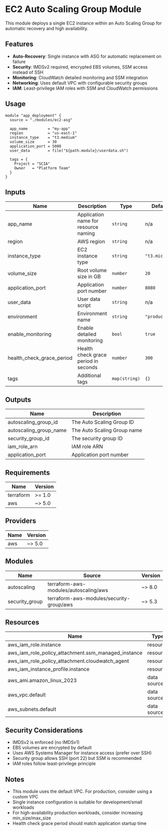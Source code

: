 # EC2 Auto Scaling Group Module

This module deploys a single EC2 instance within an Auto Scaling Group for automatic recovery and high availability.

## Features

- **Auto-Recovery**: Single instance with ASG for automatic replacement on failure
- **Security**: IMDSv2 required, encrypted EBS volumes, SSM access instead of SSH
- **Monitoring**: CloudWatch detailed monitoring and SSM integration
- **Networking**: Uses default VPC with configurable security groups
- **IAM**: Least-privilege IAM roles with SSM and CloudWatch permissions

## Usage

```hcl
module "app_deployment" {
  source = "./modules/ec2-asg"

  app_name         = "my-app"
  region           = "us-east-1"
  instance_type    = "t3.medium"
  volume_size      = 30
  application_port = 5000
  user_data        = file("${path.module}/userdata.sh")

  tags = {
    Project = "SCIA"
    Owner   = "Platform Team"
  }
}
```

## Inputs

| Name | Description | Type | Default | Required |
|------|-------------|------|---------|:--------:|
| app_name | Application name for resource naming | `string` | n/a | yes |
| region | AWS region | `string` | n/a | yes |
| instance_type | EC2 instance type | `string` | `"t3.micro"` | no |
| volume_size | Root volume size in GB | `number` | `20` | no |
| application_port | Application port number | `number` | `8080` | no |
| user_data | User data script | `string` | n/a | yes |
| environment | Environment name | `string` | `"production"` | no |
| enable_monitoring | Enable detailed monitoring | `bool` | `true` | no |
| health_check_grace_period | Health check grace period in seconds | `number` | `300` | no |
| tags | Additional tags | `map(string)` | `{}` | no |

## Outputs

| Name | Description |
|------|-------------|
| autoscaling_group_id | The Auto Scaling Group ID |
| autoscaling_group_name | The Auto Scaling Group name |
| security_group_id | The security group ID |
| iam_role_arn | IAM role ARN |
| application_port | Application port number |

## Requirements

| Name | Version |
|------|---------|
| terraform | >= 1.0 |
| aws | ~> 5.0 |

## Providers

| Name | Version |
|------|---------|
| aws | ~> 5.0 |

## Modules

| Name | Source | Version |
|------|--------|---------|
| autoscaling | terraform-aws-modules/autoscaling/aws | ~> 8.0 |
| security_group | terraform-aws-modules/security-group/aws | ~> 5.3 |

## Resources

| Name | Type |
|------|------|
| aws_iam_role.instance | resource |
| aws_iam_role_policy_attachment.ssm_managed_instance | resource |
| aws_iam_role_policy_attachment.cloudwatch_agent | resource |
| aws_iam_instance_profile.instance | resource |
| aws_ami.amazon_linux_2023 | data source |
| aws_vpc.default | data source |
| aws_subnets.default | data source |

## Security Considerations

- IMDSv2 is enforced (no IMDSv1)
- EBS volumes are encrypted by default
- Uses AWS Systems Manager for instance access (prefer over SSH)
- Security group allows SSH (port 22) but SSM is recommended
- IAM roles follow least-privilege principle

## Notes

- This module uses the default VPC. For production, consider using a custom VPC
- Single instance configuration is suitable for development/small workloads
- For high-availability production workloads, consider increasing min_size/max_size
- Health check grace period should match application startup time
